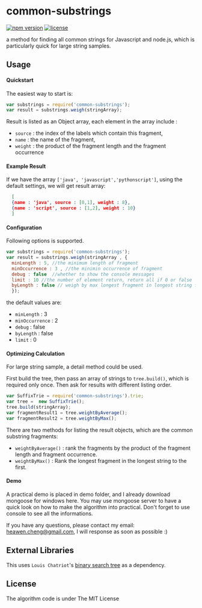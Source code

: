# common-substrings

[![npm version](https://badge.fury.io/js/common-substrings.svg)](https://badge.fury.io/js/common-substrings)
[![license](https://img.shields.io/github/license/mashape/apistatus.svg?maxAge=2592000)](https://opensource.org/licenses/MIT)

a method for finding all common strings for Javascript and node.js, which is particularly quick for large string samples.

## Usage

#### Quickstart


The easiest way to start is:

```javascript
var substrings = require('common-substrings');
var result = substrings.weigh(stringArray);
```

Result is listed as an Object array, each element in the array include :
- `source` : the index of the labels which contain this fragment,
- `name` : the name of the fragment,
- `weight` : the product of the fragment length and the fragment occurrence


#### Example Result
If we have the array `['java', 'javascript','pythonscript']`, using the default settings, we will get result array:

```json
  [
  {name : 'java', source : [0,1], weight : 8},
  {name : 'script', source : [1,2], weight : 10}
  ]
```


#### Configuration

Following options is supported.

```javascript
var substrings = require('common-substrings');
var result = substrings.weigh(stringArray , {
  minLength : 5, //the minimum length of fragment
  minOccurrence : 3 , //the minimin occurrence of fragment
  debug : false  //whether to show the console messages
  limit : 10 //the number of element return, return all if 0 or false
  byLength : false // weigh by max longest fragment in longest string first.
  });
```

the default values are:

- `minLength` : 3
- `minOccurrence` : 2
- `debug` : false
- `byLength` : false
- `limit` : 0

#### Optimizing Calculation

For large string sample, a detail method could be used.
 
First build the tree, then pass an array of strings to `tree.build()`, which is required only once. Then ask for results with different listing order.


```javascript
var SuffixTrie = require('common-substrings').trie;
var tree =  new SuffixTrie();
tree.build(stringArray);
var fragmentResult1 = tree.weightByAverage();
var fragmentResult2 = tree.weightByMax();
```

There are two methods for listing the result objects, which are the common substring fragments:
- `weightByAverage()` : rank the fragments by the product of the fragment length and fragment occurrence.
- `weightByMax()` : Rank the longest fragment in the longest string to the first.


#### Demo
A practical demo is placed in demo folder, and I already download mongoose for windows here.
You may use mongoose server to have a quick look on how to make the algorithm into practical. Don't forget to use console to see all the informations.

If you have any questions, please contact my email: heawen.cheng@gmail.com, I will response as soon as possible :)

## External Libraries

This uses `Louis Chatriot`'s [binary search tree](https://github.com/louischatriot/node-binary-search-tree) as a dependency.

## License

The algorithm code is under The MIT License
